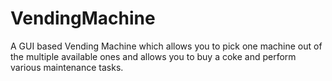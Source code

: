 # VendingMachine
A GUI based Vending Machine which allows you to pick one machine out of the multiple available ones and allows you to buy a coke and perform various maintenance tasks. 
